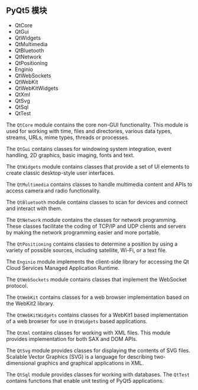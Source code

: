 ## PyQt5 模块

- QtCore
- QtGui
- QtWidgets
- QtMultimedia
- QtBluetooth
- QtNetwork
- QtPositioning
- Enginio
- QtWebSockets
- QtWebKit
- QtWebKitWidgets
- QtXml
- QtSvg
- QtSql
- QtTest

The `QtCore` module contains the core non-GUI functionality. This module is used for working with time, files and directories, various data types, streams, URLs, mime types, threads or processes. 

The `QtGui` contains classes for windowing system integration, event handling, 2D graphics, basic imaging, fonts and text. 

The `QtWidgets` module contains classes that provide a set of UI elements to create classic desktop-style user interfaces. 

The `QtMultimedia` contains classes to handle multimedia content and APIs to access camera and radio functionality.

The `QtBluetooth` module contains classes to scan for devices and connect and interact with them. 

The `QtNetwork` module contains the classes for network programming. These classes facilitate the coding of TCP/IP and UDP clients and servers by making the network programming easier and more portable. 

The `QtPositioning` contains classes to determine a position by using a variety of possible sources, including satellite, Wi-Fi, or a text file.

 The `Enginio` module implements the client-side library for accessing the Qt Cloud Services Managed Application Runtime. 

The `QtWebSockets` module contains classes that implement the WebSocket protocol. 

The `QtWebKit` contains classes for a web browser implementation based on the WebKit2 library. 

The `QtWebKitWidgets` contains classes for a WebKit1 based implementation of a web browser for use in `QtWidgets` based applications.

The `QtXml` contains classes for working with XML files. This module provides implementation for both SAX and DOM APIs. 

The `QtSvg` module provides classes for displaying the contents of SVG files. Scalable Vector Graphics (SVG) is a language for describing two-dimensional graphics and graphical applications in XML.

 The `QtSql` module provides classes for working with databases. The `QtTest` contains functions that enable unit testing of PyQt5 applications.